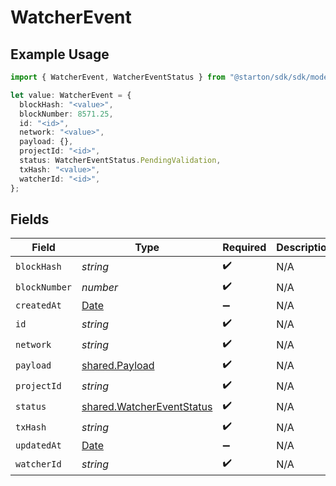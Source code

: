 # WatcherEvent

## Example Usage

```typescript
import { WatcherEvent, WatcherEventStatus } from "@starton/sdk/sdk/models/shared";

let value: WatcherEvent = {
  blockHash: "<value>",
  blockNumber: 8571.25,
  id: "<id>",
  network: "<value>",
  payload: {},
  projectId: "<id>",
  status: WatcherEventStatus.PendingValidation,
  txHash: "<value>",
  watcherId: "<id>",
};
```

## Fields

| Field                                                                                         | Type                                                                                          | Required                                                                                      | Description                                                                                   |
| --------------------------------------------------------------------------------------------- | --------------------------------------------------------------------------------------------- | --------------------------------------------------------------------------------------------- | --------------------------------------------------------------------------------------------- |
| `blockHash`                                                                                   | *string*                                                                                      | :heavy_check_mark:                                                                            | N/A                                                                                           |
| `blockNumber`                                                                                 | *number*                                                                                      | :heavy_check_mark:                                                                            | N/A                                                                                           |
| `createdAt`                                                                                   | [Date](https://developer.mozilla.org/en-US/docs/Web/JavaScript/Reference/Global_Objects/Date) | :heavy_minus_sign:                                                                            | N/A                                                                                           |
| `id`                                                                                          | *string*                                                                                      | :heavy_check_mark:                                                                            | N/A                                                                                           |
| `network`                                                                                     | *string*                                                                                      | :heavy_check_mark:                                                                            | N/A                                                                                           |
| `payload`                                                                                     | [shared.Payload](../../../sdk/models/shared/payload.md)                                       | :heavy_check_mark:                                                                            | N/A                                                                                           |
| `projectId`                                                                                   | *string*                                                                                      | :heavy_check_mark:                                                                            | N/A                                                                                           |
| `status`                                                                                      | [shared.WatcherEventStatus](../../../sdk/models/shared/watchereventstatus.md)                 | :heavy_check_mark:                                                                            | N/A                                                                                           |
| `txHash`                                                                                      | *string*                                                                                      | :heavy_check_mark:                                                                            | N/A                                                                                           |
| `updatedAt`                                                                                   | [Date](https://developer.mozilla.org/en-US/docs/Web/JavaScript/Reference/Global_Objects/Date) | :heavy_minus_sign:                                                                            | N/A                                                                                           |
| `watcherId`                                                                                   | *string*                                                                                      | :heavy_check_mark:                                                                            | N/A                                                                                           |